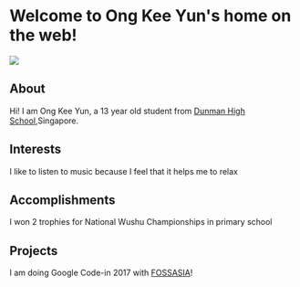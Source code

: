 <!DOCTYPE html>
<html>
 <head>
  <link rel="stylesheet"href="style.css"/>
  <title>My Personal Portfolio</title>
 </head>
 <body>
  <h1>Welcome to Ong Kee Yun's home on the web!</h1>
  <img src="photo.jpg">
  <h2>About</h2>
  <p>Hi! I am Ong Kee Yun, a 13 year old student from <a href="http://www.dunmanhigh.moe.edu.sg">Dunman High School</a>,Singapore.</p>
  <h2>Interests</h2>
  <p> I like to listen to music because I feel that it helps me to relax</p>
  <h2>Accomplishments</h2>
  <p>I won 2 trophies for National Wushu Championships in primary school</p>
  <h2>Projects</h2>
  <p>I am doing <ahref="http://codein.withgoogle.com">Google Code-in 2017<a> with <a href="http://fossia.org">FOSSASIA</a>!</p>
 </body>

